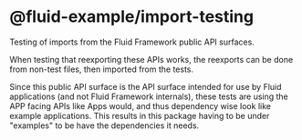 # @fluid-example/import-testing

Testing of imports from the Fluid Framework public API surfaces.

When testing that reexporting these APIs works, the reexports can be done from non-test files, then imported from the tests.

Since this public API surface is the API surface intended for use by Fluid applications (and not Fluid Framework internals),
these tests are using the APP facing APIs like Apps would, and thus dependency wise look like example applications.
This results in this package having to be under "examples" to be have the dependencies it needs.
